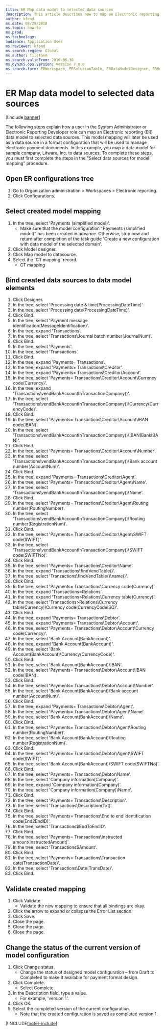 ```yaml
---
title: ER Map data model to selected data sources
description: This article describes how to map an Electronic reporting (ER) data model to selected Microsoft Dynamics 365 Finance data sources.
author: kfend
ms.date: 08/29/2018
ms.topic: how-to
ms.prod: 
ms.technology: 
audience: Application User
ms.reviewer: kfend
ms.search.region: Global
ms.author: filatovm
ms.search.validFrom: 2016-06-30
ms.dyn365.ops.version: Version 7.0.0
ms.search.form: ERWorkspace, ERSolutionTable, ERDataModelDesigner, ERModelMappingTable, ERModelMappingDesigner
---
```

# ER Map data model to selected data sources

[!include [banner](../../includes/banner.md)]

The following steps explain how a user in the System Administrator or Electronic Reporting Developer role can map an Electronic reporting (ER) data model to selected data sources. This model mapping will later be used as a data source in a format configuration that will be used to manage electronic payment documents. In this example, you map a data model for sample company, Litware, Inc. to data sources. To complete these steps, you must first complete the steps in the "Select data sources for model mapping" procedure.


## Open ER configurations tree
1. Go to Organization administration > Workspaces > Electronic reporting.
2. Click Configurations.

## Select created model mapping
1. In the tree, select 'Payments (simplified model)'.
    * Make sure that the model configuration "Payments (simplified model)" has been created in advance. Otherwise, stop now and return after completion of the task guide 'Create a new configuration with data model of the selected domain'.  
2. Click Model designer.
3. Click Map model to datasource.
4. Select the 'CT mapping' record.
    * CT mapping  

## Bind created data sources to data model elements
1. Click Designer.
2. In the tree, select 'Processing date & time(ProcessingDateTime)'.
3. In the tree, select 'Processing date(ProcessingDateTime)'.
4. Click Bind.
5. In the tree, select 'Payment message identification(MessageIdentification)'.
6. In the tree, expand 'Transactions'.
7. In the tree, select 'Transactions\Journal batch number(JournalNum)'.
8. Click Bind.
9. In the tree, select 'Payments'.
10. In the tree, select 'Transactions'.
11. Click Bind.
12. In the tree, expand 'Payments= Transactions'.
13. In the tree, expand 'Payments= Transactions\Creditor'.
14. In the tree, expand 'Payments= Transactions\Creditor\Account'.
15. In the tree, select 'Payments= Transactions\Creditor\Account\Currency code(Currency)'.
16. In the tree, expand 'Transactions\vendBankAccountInTransactionCompany()'.
17. In the tree, select 'Transactions\vendBankAccountInTransactionCompany()\Currency(CurrencyCode)'.
18. Click Bind.
19. In the tree, select 'Payments= Transactions\Creditor\Account\IBAN code(IBAN)'.
20. In the tree, select 'Transactions\vendBankAccountInTransactionCompany()\IBAN(BankIBAN)'.
21. Click Bind.
22. In the tree, select 'Payments= Transactions\Creditor\Account\Number'.
23. In the tree, select 'Transactions\vendBankAccountInTransactionCompany()\Bank account number(AccountNum)'.
24. Click Bind.
25. In the tree, expand 'Payments= Transactions\Creditor\Agent'.
26. In the tree, select 'Payments= Transactions\Creditor\Agent\Name'.
27. In the tree, select 'Transactions\vendBankAccountInTransactionCompany()\Name'.
28. Click Bind.
29. In the tree, select 'Payments= Transactions\Creditor\Agent\Routing number(RoutingNumber)'.
30. In the tree, select 'Transactions\vendBankAccountInTransactionCompany()\Routing number(RegistrationNum)'.
31. Click Bind.
32. In the tree, select 'Payments= Transactions\Creditor\Agent\SWIFT code(SWIFT)'.
33. In the tree, select 'Transactions\vendBankAccountInTransactionCompany()\SWIFT code(SWIFTNo)'.
34. Click Bind.
35. In the tree, select 'Payments= Transactions\Creditor\Name'.
36. In the tree, expand 'Transactions\findVendTable()'.
37. In the tree, select 'Transactions\findVendTable()\name()'.
38. Click Bind.
39. In the tree, select 'Payments= Transactions\Currency code(Currency)'.
40. In the tree, expand 'Transactions\>Relations'.
41. In the tree, expand 'Transactions\>Relations\Currency table(Currency)'.
42. In the tree, select 'Transactions\>Relations\Currency table(Currency)\Currency code(CurrencyCodeISO)'.
43. Click Bind.
44. In the tree, expand 'Payments= Transactions\Debtor'.
45. In the tree, expand 'Payments= Transactions\Debtor\Account'.
46. In the tree, select 'Payments= Transactions\Debtor\Account\Currency code(Currency)'.
47. In the tree, select 'Bank Account(BankAccount)'.
48. In the tree, expand 'Bank Account(BankAccount)'.
49. In the tree, select 'Bank Account(BankAccount)\Currency(CurrencyCode)'.
50. Click Bind.
51. In the tree, select 'Bank Account(BankAccount)\IBAN'.
52. In the tree, select 'Payments= Transactions\Debtor\Account\IBAN code(IBAN)'.
53. Click Bind.
54. In the tree, select 'Payments= Transactions\Debtor\Account\Number'.
55. In the tree, select 'Bank Account(BankAccount)\Bank account number(AccountNum)'.
56. Click Bind.
57. In the tree, expand 'Payments= Transactions\Debtor\Agent'.
58. In the tree, select 'Payments= Transactions\Debtor\Agent\Name'.
59. In the tree, select 'Bank Account(BankAccount)\Name'.
60. Click Bind.
61. In the tree, select 'Payments= Transactions\Debtor\Agent\Routing number(RoutingNumber)'.
62. In the tree, select 'Bank Account(BankAccount)\Routing number(RegistrationNum)'.
63. Click Bind.
64. In the tree, select 'Payments= Transactions\Debtor\Agent\SWIFT code(SWIFT)'.
65. In the tree, select 'Bank Account(BankAccount)\SWIFT code(SWIFTNo)'.
66. Click Bind.
67. In the tree, select 'Payments= Transactions\Debtor\Name'.
68. In the tree, select 'Company information(Company)'.
69. In the tree, expand 'Company information(Company)'.
70. In the tree, select 'Company information(Company)\Name'.
71. Click Bind.
72. In the tree, select 'Payments= Transactions\Description'.
73. In the tree, select 'Transactions\Description(Txt)'.
74. Click Bind.
75. In the tree, select 'Payments= Transactions\End to end identification code(End2EndID)'.
76. In the tree, select 'Transactions\$EndToEndID'.
77. Click Bind.
78. In the tree, select 'Payments= Transactions\Instructed amount(InstructedAmount)'.
79. In the tree, select 'Transactions\$Amount'.
80. Click Bind.
81. In the tree, select 'Payments= Transactions\Transaction date(TransactionDate)'.
82. In the tree, select 'Transactions\Date(TransDate)'.
83. Click Bind.

## Validate created mapping
1. Click Validate.
    * Validate the new mapping to ensure that all bindings are okay.  
2. Click the arrow to expand or collapse the Error List section.
3. Click Save.
4. Close the page.
5. Close the page.
6. Close the page.

## Change the status of the current version of model configuration
1. Click Change status.
    * Change the status of designed model configuration – from Draft to Completed to make it available for payment format design.  
2. Click Complete.
    * Select Complete.  
3. In the Description field, type a value.
    * For example, 'version 1'.  
4. Click OK.
5. Select the completed version of the current configuration.
    * Note that the created configuration is saved as completed version 1.  



[!INCLUDE[footer-include](../../../../includes/footer-banner.md)]
